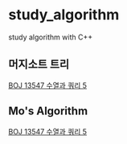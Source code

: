 # study_algorithm
study algorithm with C++

## 머지소트 트리
[BOJ 13547 수열과 쿼리 5](https://github.com/jinsoolve/study_algorithm/tree/main/BOJ/13547)

## Mo's Algorithm
[BOJ 13547 수열과 쿼리 5](https://github.com/jinsoolve/study_algorithm/tree/main/BOJ/13547)

